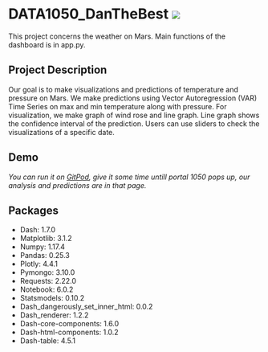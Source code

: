 # DATA1050_DanTheBest ![](https://img.shields.io/badge/python-3.7+-pink.svg)

This project concerns the weather on Mars. Main functions of the dashboard is in app.py. 

## Project Description
Our goal is to make visualizations and predictions of temperature and pressure on Mars. We make predictions using Vector Autoregression (VAR) Time Series on max and min temperature along with pressure. For visualization, we make graph of wind rose and line graph. Line graph shows the confidence interval of the prediction. Users can use sliders to check the visualizations of a specific date. 

## Demo
*You can run it on [GitPod](https://www.gitpod.io/), give it some time untill portal 1050 pops up, our analysis and predictions are in that page.*  

## Packages
- Dash: 1.7.0
- Matplotlib: 3.1.2
- Numpy: 1.17.4
- Pandas: 0.25.3
- Plotly: 4.4.1
- Pymongo: 3.10.0
- Requests: 2.22.0
- Notebook: 6.0.2
- Statsmodels: 0.10.2
- Dash_dangerously_set_inner_html: 0.0.2
- Dash_renderer: 1.2.2
- Dash-core-components: 1.6.0
- Dash-html-components: 1.0.2
- Dash-table: 4.5.1

